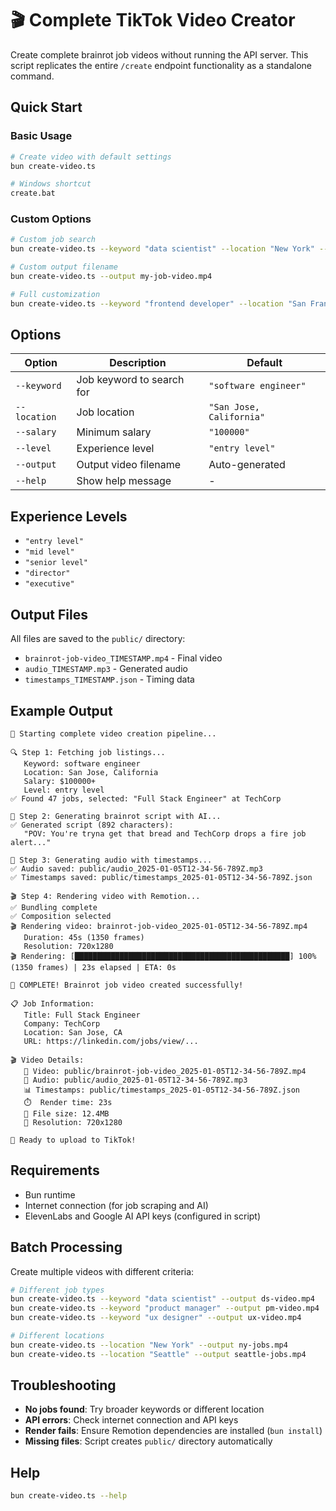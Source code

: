 # 🎬 Complete TikTok Video Creator

Create complete brainrot job videos without running the API server. This script replicates the entire `/create` endpoint functionality as a standalone command.

## Quick Start

### Basic Usage
```bash
# Create video with default settings
bun create-video.ts

# Windows shortcut
create.bat
```

### Custom Options
```bash
# Custom job search
bun create-video.ts --keyword "data scientist" --location "New York" --salary "120000"

# Custom output filename
bun create-video.ts --output my-job-video.mp4

# Full customization
bun create-video.ts --keyword "frontend developer" --location "San Francisco" --salary "150000" --level "senior level" --output senior-frontend.mp4
```

## Options

| Option | Description | Default |
|--------|-------------|---------|
| `--keyword` | Job keyword to search for | `"software engineer"` |
| `--location` | Job location | `"San Jose, California"` |
| `--salary` | Minimum salary | `"100000"` |
| `--level` | Experience level | `"entry level"` |
| `--output` | Output video filename | Auto-generated |
| `--help` | Show help message | - |

## Experience Levels
- `"entry level"`
- `"mid level"`
- `"senior level"`
- `"director"`
- `"executive"`


## Output Files

All files are saved to the `public/` directory:

- `brainrot-job-video_TIMESTAMP.mp4` - Final video
- `audio_TIMESTAMP.mp3` - Generated audio
- `timestamps_TIMESTAMP.json` - Timing data

## Example Output

```
🚀 Starting complete video creation pipeline...

🔍 Step 1: Fetching job listings...
   Keyword: software engineer
   Location: San Jose, California
   Salary: $100000+
   Level: entry level
✅ Found 47 jobs, selected: "Full Stack Engineer" at TechCorp

🤖 Step 2: Generating brainrot script with AI...
✅ Generated script (892 characters):
   "POV: You're tryna get that bread and TechCorp drops a fire job alert..."

🎵 Step 3: Generating audio with timestamps...
✅ Audio saved: public/audio_2025-01-05T12-34-56-789Z.mp3
✅ Timestamps saved: public/timestamps_2025-01-05T12-34-56-789Z.json

🎬 Step 4: Rendering video with Remotion...
✅ Bundling complete
✅ Composition selected
🎬 Rendering video: brainrot-job-video_2025-01-05T12-34-56-789Z.mp4
   Duration: 45s (1350 frames)
   Resolution: 720x1280
🎬 Rendering: [████████████████████████████████████████████████] 100% (1350 frames) | 23s elapsed | ETA: 0s

🎉 COMPLETE! Brainrot job video created successfully!

📋 Job Information:
   Title: Full Stack Engineer
   Company: TechCorp
   Location: San Jose, CA
   URL: https://linkedin.com/jobs/view/...

🎬 Video Details:
   📁 Video: public/brainrot-job-video_2025-01-05T12-34-56-789Z.mp4
   🎵 Audio: public/audio_2025-01-05T12-34-56-789Z.mp3
   📊 Timestamps: public/timestamps_2025-01-05T12-34-56-789Z.json
   ⏱️  Render time: 23s
   📏 File size: 12.4MB
   🎯 Resolution: 720x1280

🚀 Ready to upload to TikTok!
```

## Requirements

- Bun runtime
- Internet connection (for job scraping and AI)
- ElevenLabs and Google AI API keys (configured in script)

## Batch Processing

Create multiple videos with different criteria:

```bash
# Different job types
bun create-video.ts --keyword "data scientist" --output ds-video.mp4
bun create-video.ts --keyword "product manager" --output pm-video.mp4
bun create-video.ts --keyword "ux designer" --output ux-video.mp4

# Different locations
bun create-video.ts --location "New York" --output ny-jobs.mp4
bun create-video.ts --location "Seattle" --output seattle-jobs.mp4
```

## Troubleshooting

- **No jobs found**: Try broader keywords or different location
- **API errors**: Check internet connection and API keys
- **Render fails**: Ensure Remotion dependencies are installed (`bun install`)
- **Missing files**: Script creates `public/` directory automatically

## Help

```bash
bun create-video.ts --help
```
